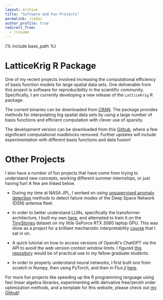 ```yaml
---
layout: archive
title: "Software and Fun Projects"
permalink: /code/
author_profile: true
redirect_from:
  - /resume
---
```


{% include base_path %}

LatticeKrig R Package
======

One of my recent projects involved increasing the computational efficiency of basis function models for large spatial data sets. One deliverable from this project is software for reproducibility in the scientific community. Specifically, I am currently developing a new release of the `LatticeKrig` R package. 

The current binaries can be downloaded from [CRAN](https://cran.r-project.org/web/packages/LatticeKrig/). The package provides methods for interpolating big spatial data sets by using a large number of basis functions and efficient computation with clever use of sparsity. 

The development version can be downloaded from this [Github](https://github.com/antonyxsik/Normalization-Paper/tree/main), where a few significant computational roadblocks removed. Further updates will include experimentation with different basis functions and data fusion!


Other Projects
======
I also have a number of fun projects that have come from trying to understand new concepts, working different summer internships, or just having fun! A few are linked below. 

- During my time at NASA JPL, I worked on using [unsupervised anomaly detection](https://github.com/antonyxsik/Unsupervised_Anomaly_Detect) methods to detect failure modes of the Deep Space Network (DSN) antenna fleet. 

- In order to better understand LLMs, specifically the transformer architecture, I built my own [here](https://github.com/antonyxsik/ittybittyGPT), and attempted to train it on the [TinyStories](https://huggingface.co/datasets/roneneldan/TinyStories) dataset on my little GeForce RTX 3060 laptop GPU. This was done as a project for a brilliant mechanistic interpretability [course](https://github.com/antonyxsik/decoding-gpt) that I sat in on. 

- A quick tutorial on how to access versions of OpenAI's ChatGPT via the API to avoid the web version context window limits. I figured [this repository](https://github.com/antonyxsik/GPT-API-Access-Tutorial) would be of practical use to my fellow graduate students. 

- In order to properly understand neural networks, I first built one from scratch in Numpy, then using PyTorch, and then in Flux.jl [here](https://github.com/antonyxsik/NeuralNetExperiments). 

For more fun projects like speeding up the R programming language using fast linear algebra libraries, experimenting with derivative free/zeroth order optimization methods, and a template for this website, please check out [my Github](https://github.com/antonyxsik)! 